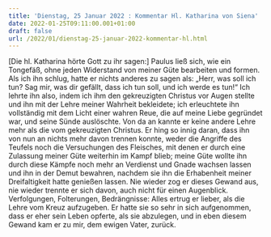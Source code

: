 ```yaml
---
title: 'Dienstag, 25 Januar 2022 : Kommentar Hl. Katharina von Siena'
date: 2022-01-25T09:11:00.001+01:00
draft: false
url: /2022/01/dienstag-25-januar-2022-kommentar-hl.html
---
```


\[Die hl. Katharina hörte Gott zu ihr sagen:\] Paulus ließ sich, wie ein Tongefäß, ohne jeden Widerstand von meiner Güte bearbeiten und formen. Als ich ihn schlug, hatte er nichts anderes zu sagen als: „Herr, was soll ich tun? Sag mir, was dir gefällt, dass ich tun soll, und ich werde es tun!“ Ich lehrte ihn also, indem ich ihm den gekreuzigten Christus vor Augen stellte und ihn mit der Lehre meiner Wahrheit bekleidete; ich erleuchtete ihn vollständig mit dem Licht einer wahren Reue, die auf meine Liebe gegründet war, und seine Sünde auslöschte. Von da an kannte er keine andere Lehre mehr als die vom gekreuzigten Christus. Er hing so innig daran, dass ihn von nun an nichts mehr davon trennen konnte, weder die Angriffe des Teufels noch die Versuchungen des Fleisches, mit denen er durch eine Zulassung meiner Güte weiterhin im Kampf blieb; meine Güte wollte ihn durch diese Kämpfe noch mehr an Verdienst und Gnade wachsen lassen und ihn in der Demut bewahren, nachdem sie ihn die Erhabenheit meiner Dreifaltigkeit hatte genießen lassen. Nie wieder zog er dieses Gewand aus, nie wieder trennte er sich davon, auch nicht für einen Augenblick. Verfolgungen, Folterungen, Bedrängnisse: Alles ertrug er lieber, als die Lehre vom Kreuz aufzugeben. Er hatte sie so sehr in sich aufgenommen, dass er eher sein Leben opferte, als sie abzulegen, und in eben diesem Gewand kam er zu mir, dem ewigen Vater, zurück.